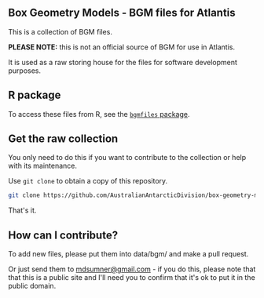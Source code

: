 Box Geometry Models - BGM files for Atlantis
-------------------------------------------

This is a collection of BGM files. 

**PLEASE NOTE:** this is not an official source of BGM for use in Atlantis. 


It is used as a raw storing house for the files for software development purposes. 


R package
----------

To access these files from R, see the [`bgmfiles` package](https://github.com/AustralianAntarcticDivision/bgmfiles). 


Get the raw collection
-----------

You only need to do this if you want to contribute to the collection or help with its maintenance. 

Use `git clone` to obtain a copy of this repository. 

```bash
git clone https://github.com/AustralianAntarcticDivision/box-geometry-models.git
```

That's it. 


How can I contribute?
-----------

To add new files, please put them into data/bgm/ and make a pull request. 

Or just send them to mdsumner@gmail.com - if you do this, please note that that this is a public site and I'll need you to confirm that it's ok to put it in the public domain. 

